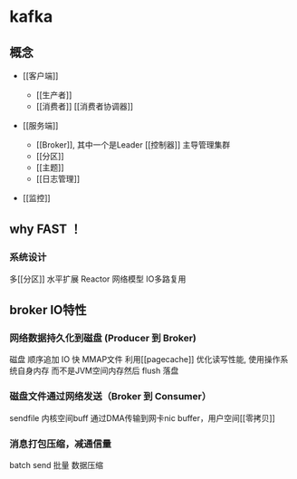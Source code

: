 # kafka
## 概念
 - [[客户端]]
    - [[生产者]]
    - [[消费者]] [[消费者协调器]]

- [[服务端]]
    - [[Broker]], 其中一个是Leader [[控制器]] 主导管理集群
    - [[分区]]
    - [[主题]]
    - [[日志管理]]

- [[监控]]

## why FAST ！
### 系统设计
多[[分区]] 水平扩展
Reactor 网络模型 IO多路复用
## broker IO特性
### 网络数据持久化到磁盘 (Producer 到 Broker)
磁盘 顺序追加 IO 快 
MMAP文件 利用[[pagecache]] 优化读写性能, 使用操作系统自身内存 而不是JVM空间内存然后 flush 落盘

### 磁盘文件通过网络发送（Broker 到 Consumer）
sendfile 内核空间buff 通过DMA传输到网卡nic buffer，用户空间[[零拷贝]] 

### 消息打包压缩，减通信量
batch send
批量 数据压缩
